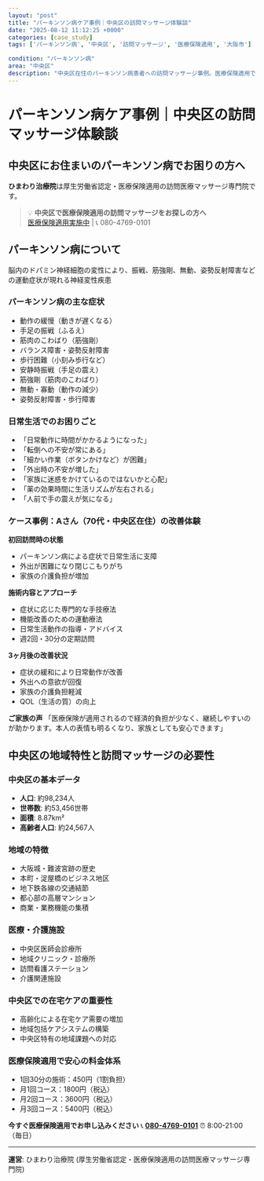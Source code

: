 ```yaml
---
layout: "post"
title: "パーキンソン病ケア事例｜中央区の訪問マッサージ体験談"
date: "2025-08-12 11:12:25 +0000"
categories: [case_study]
tags: ['パーキンソン病', '中央区', '訪問マッサージ', '医療保険適用', '大阪市']

condition: "パーキンソン病"
area: "中央区"
description: "中央区在住のパーキンソン病患者への訪問マッサージ事例。医療保険適用で症状緩和と生活の質向上を実現した改善体験談。"
---
```


# パーキンソン病ケア事例｜中央区の訪問マッサージ体験談

## 中央区にお住まいのパーキンソン病でお困りの方へ

**ひまわり治療院**は厚生労働省認定・医療保険適用の訪問医療マッサージ専門院です。

> 💡 **中央区で医療保険適用の訪問マッサージをお探しの方へ**  
> [医療保険適用実施中](https://peraichi.com/landing_pages/view/himawari-massage) | 📞 080-4769-0101

## パーキンソン病について

脳内のドパミン神経細胞の変性により、振戦、筋強剛、無動、姿勢反射障害などの運動症状が現れる神経変性疾患

### パーキンソン病の主な症状
- 動作の緩慢（動きが遅くなる）
- 手足の振戦（ふるえ）
- 筋肉のこわばり（筋強剛）
- バランス障害・姿勢反射障害
- 歩行困難（小刻み歩行など）
- 安静時振戦（手足の震え）
- 筋強剛（筋肉のこわばり）
- 無動・寡動（動作の減少）
- 姿勢反射障害・歩行障害

### 日常生活でのお困りごと
- 「日常動作に時間がかかるようになった」
- 「転倒への不安が常にある」
- 「細かい作業（ボタンかけなど）が困難」
- 「外出時の不安が増した」
- 「家族に迷惑をかけているのではないかと心配」
- 「薬の効果時間に生活リズムが左右される」
- 「人前で手の震えが気になる」

### ケース事例：Aさん（70代・中央区在住）の改善体験

**初回訪問時の状態**
- パーキンソン病による症状で日常生活に支障
- 外出が困難になり閉じこもりがち
- 家族の介護負担が増加

**施術内容とアプローチ**
- 症状に応じた専門的な手技療法
- 機能改善のための運動療法
- 日常生活動作の指導・アドバイス
- 週2回・30分の定期訪問

**3ヶ月後の改善状況**
- 症状の緩和により日常動作が改善
- 外出への意欲が回復
- 家族の介護負担軽減
- QOL（生活の質）の向上

**ご家族の声**
「医療保険が適用されるので経済的負担が少なく、継続しやすいのが助かります。本人の表情も明るくなり、家族としても安心できます」

## 中央区の地域特性と訪問マッサージの必要性

### 中央区の基本データ
- **人口**: 約98,234人
- **世帯数**: 約53,456世帯
- **面積**: 8.87km²
- **高齢者人口**: 約24,567人

### 地域の特徴
- 大阪城・難波宮跡の歴史
- 本町・淀屋橋のビジネス地区
- 地下鉄各線の交通結節
- 都心部の高層マンション
- 商業・業務機能の集積

### 医療・介護施設
- 中央区医師会診療所
- 地域クリニック・診療所
- 訪問看護ステーション
- 介護関連施設

### 中央区での在宅ケアの重要性
- 高齢化による在宅ケア需要の増加
- 地域包括ケアシステムの構築
- 中央区特有の地域課題への対応

### 医療保険適用で安心の料金体系
- 1回30分の施術：450円（1割負担）
- 月1回コース：1800円（税込）
- 月2回コース：3600円（税込）
- 月3回コース：5400円（税込）

**今すぐ医療保険適用でお申し込みください**
📞 **[080-4769-0101](tel:080-4769-0101)**
⏰ 8:00-21:00（毎日）

---
**運営**: ひまわり治療院 (厚生労働省認定・医療保険適用の訪問医療マッサージ専門院)